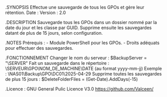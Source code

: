 .SYNOPSIS
    Effectue une sauvegarde de tous les GPOs et gère leur rétention.
    Date    : 
    Version : 2.0

.DESCRIPTION
    Sauvegarde tous les GPOs dans un dossier nommé par la date du jour et les classe par GUID.
    Supprime ensuite les sauvegardes datant de plus de 15 jours, selon configuration.

.NOTES
    Prérequis :
    - Module PowerShell pour les GPOs.
    - Droits adéquats pour effectuer des sauvegardes.

.FONCTIONNEMENT
    Changer le nom du serveur :
    $BackupServer = "\\SERVER"
    Fait un sauvegarde dans le répertoire :
    \\SERVEUR\GPO\NOM_DE_MACHINE\DATE (au format yyyy-mm-jj)
    Exemple :
    \\NAS01\Backup\GPO\DC01\2025-04-29
    Supprime toutes les sauvegardes de plus 15 jours :
    $DeleteFolderFiles = (Get-Date).AddDays(-15)

.Licence :
    GNU General Pulic Licence V3.0
    https://github.com/Valceen/
